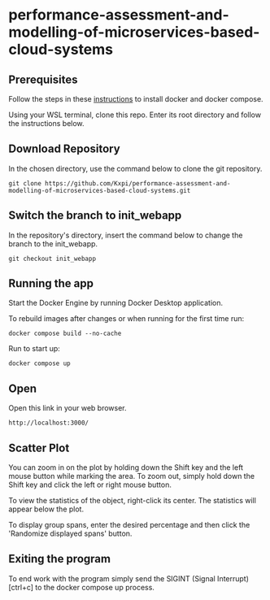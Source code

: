 # performance-assessment-and-modelling-of-microservices-based-cloud-systems

## Prerequisites

Follow the steps in these [instructions](https://docs.docker.com/desktop/install/windows-install/) to install docker and docker compose.

Using your WSL terminal, clone this repo. Enter its root directory and follow the instructions below.

## Download Repository

In the chosen directory, use the command below to clone the git repository.
<!-- markdownlint-disable-next-line MD034 -->
```shell
git clone https://github.com/Kxpi/performance-assessment-and-modelling-of-microservices-based-cloud-systems.git
```

## Switch the branch to init_webapp

In the repository's directory, insert the command below to change the branch to the init_webapp.

```shell
git checkout init_webapp
```

## Running the app

Start the Docker Engine by running Docker Desktop application.

To rebuild images after changes or when running for the first time run:

```shell
docker compose build --no-cache
```

Run to start up:

```shell
docker compose up
```

## Open

Open this link in your web browser.

```url
http://localhost:3000/
```

## Scatter Plot

You can zoom in on the plot by holding down the Shift key and the left mouse button while marking the area. To zoom out, simply hold down the Shift key and click the left or right mouse button.

To view the statistics of the object, right-click its center. The statistics will appear below the plot.

To display group spans, enter the desired percentage and then click the 'Randomize displayed spans' button.

## Exiting the program

To end work with the program simply send the SIGINT (Signal Interrupt) [ctrl+c] to the docker compose up process.
